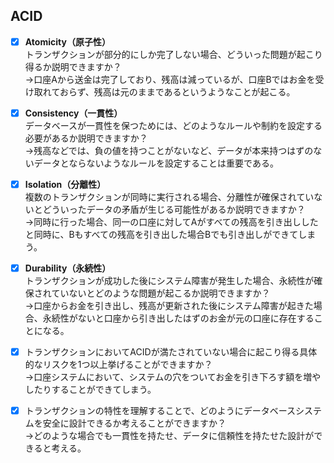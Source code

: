 ## ACID

- [x] **Atomicity（原子性）**  
  トランザクションが部分的にしか完了しない場合、どういった問題が起こり得るか説明できますか？  
  →口座Aから送金は完了しており、残高は減っているが、口座Bではお金を受け取れておらず、残高は元のままであるというようなことが起こる。

- [x] **Consistency（一貫性）**  
  データベースが一貫性を保つためには、どのようなルールや制約を設定する必要があるか説明できますか？  
  →残高などでは、負の値を持つことがないなど、データが本来持つはずのないデータとならないようなルールを設定することは重要である。

- [x] **Isolation（分離性）**  
  複数のトランザクションが同時に実行される場合、分離性が確保されていないとどういったデータの矛盾が生じる可能性があるか説明できますか？  
  →同時に行った場合、同一の口座に対してAがすべての残高を引き出ししたと同時に、Bもすべての残高を引き出した場合Bでも引き出しができてしまう。

- [x] **Durability（永続性）**  
  トランザクションが成功した後にシステム障害が発生した場合、永続性が確保されていないとどのような問題が起こるか説明できますか？  
  →口座からお金を引き出し、残高が更新された後にシステム障害が起きた場合、永続性がないと口座から引き出したはずのお金が元の口座に存在することになる。

- [x] トランザクションにおいてACIDが満たされていない場合に起こり得る具体的なリスクを1つ以上挙げることができますか？  
  →口座システムにおいて、システムの穴をついてお金を引き下ろす額を増やしたりすることができてしまう。

- [x] トランザクションの特性を理解することで、どのようにデータベースシステムを安全に設計できるか考えることができますか？  
  →どのような場合でも一貫性を持たせ、データに信頼性を持たせた設計ができると考える。
